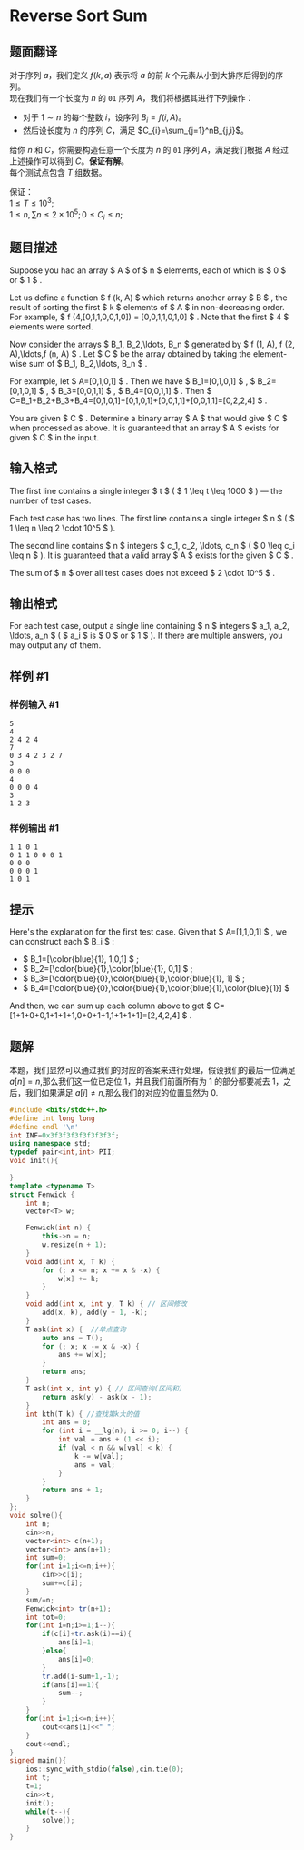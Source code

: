 # Reverse Sort Sum

## 题面翻译

对于序列 $a$，我们定义 $f(k,a)$ 表示将 $a$ 的前 $k$ 个元素从小到大排序后得到的序列。  
现在我们有一个长度为 $n$ 的 `01` 序列 $A$，我们将根据其进行下列操作：

- 对于 $1\sim n$ 的每个整数 $i$，设序列 $B_i=f(i,A)$。
- 然后设长度为 $n$ 的序列 $C$，满足 $C_{i}=\sum_{j=1}^nB_{j,i}$。

给你 $n$ 和 $C$，你需要构造任意一个长度为 $n$ 的 `01` 序列 $A$，满足我们根据 $A$ 经过上述操作可以得到 $C$。**保证有解**。  
每个测试点包含 $T$ 组数据。

保证：  
$1\leq T\leq10^3;$  
$1\leq n,\sum n\leq2\times10^5;0\leq C_i\leq n;$

## 题目描述

Suppose you had an array $ A $ of $ n $ elements, each of which is $ 0 $ or $ 1 $ .

Let us define a function $ f (k, A) $ which returns another array $ B $ , the result of sorting the first $ k $ elements of $ A $ in non-decreasing order. For example, $ f (4,[0,1,1,0,0,1,0]) = [0,0,1,1,0,1,0] $ . Note that the first $ 4 $ elements were sorted.

Now consider the arrays $ B_1, B_2,\ldots, B_n $ generated by $ f (1, A), f (2, A),\ldots,f (n, A) $ . Let $ C $ be the array obtained by taking the element-wise sum of $ B_1, B_2,\ldots, B_n $ .

For example, let $ A=[0,1,0,1] $ . Then we have $ B_1=[0,1,0,1] $ , $ B_2=[0,1,0,1] $ , $ B_3=[0,0,1,1] $ , $ B_4=[0,0,1,1] $ . Then $ C=B_1+B_2+B_3+B_4=[0,1,0,1]+[0,1,0,1]+[0,0,1,1]+[0,0,1,1]=[0,2,2,4] $ .

You are given $ C $ . Determine a binary array $ A $ that would give $ C $ when processed as above. It is guaranteed that an array $ A $ exists for given $ C $ in the input.

## 输入格式

The first line contains a single integer $ t $ ( $ 1 \leq t \leq 1000 $ ) — the number of test cases.

Each test case has two lines. The first line contains a single integer $ n $ ( $ 1 \leq n \leq 2 \cdot 10^5 $ ).

The second line contains $ n $ integers $ c_1, c_2, \ldots, c_n $ ( $ 0 \leq c_i \leq n $ ). It is guaranteed that a valid array $ A $ exists for the given $ C $ .

The sum of $ n $ over all test cases does not exceed $ 2 \cdot 10^5 $ .

## 输出格式

For each test case, output a single line containing $ n $ integers $ a_1, a_2, \ldots, a_n $ ( $ a_i $ is $ 0 $ or $ 1 $ ). If there are multiple answers, you may output any of them.

## 样例 #1

### 样例输入 #1

```
5
4
2 4 2 4
7
0 3 4 2 3 2 7
3
0 0 0
4
0 0 0 4
3
1 2 3
```

### 样例输出 #1

```
1 1 0 1 
0 1 1 0 0 0 1 
0 0 0 
0 0 0 1 
1 0 1
```

## 提示

Here's the explanation for the first test case. Given that $ A=[1,1,0,1] $ , we can construct each $ B_i $ :

- $ B_1=[\color{blue}{1}, 1,0,1] $ ;
- $ B_2=[\color{blue}{1},\color{blue}{1}, 0,1] $ ;
- $ B_3=[\color{blue}{0},\color{blue}{1},\color{blue}{1}, 1] $ ;
- $ B_4=[\color{blue}{0},\color{blue}{1},\color{blue}{1},\color{blue}{1}] $

 And then, we can sum up each column above to get $ C=[1+1+0+0,1+1+1+1,0+0+1+1,1+1+1+1]=[2,4,2,4] $ .

## 题解
本题，我们显然可以通过我们的对应的答案来进行处理，假设我们的最后一位满足 $a[n]=n$,那么我们这一位已定位 1，并且我们前面所有为 1 的部分都要减去 1，之后，我们如果满足 $a[i]\neq n$,那么我们的对应的位置显然为 0.

```cpp
#include <bits/stdc++.h>
#define int long long
#define endl '\n'
int INF=0x3f3f3f3f3f3f3f3f;
using namespace std;
typedef pair<int,int> PII;
void init(){
    
}
template <typename T>
struct Fenwick {
    int n;
    vector<T> w;

    Fenwick(int n) {
        this->n = n;
        w.resize(n + 1);
    }
    void add(int x, T k) {
        for (; x <= n; x += x & -x) {
            w[x] += k;
        }
    }
    void add(int x, int y, T k) { // 区间修改
        add(x, k), add(y + 1, -k);
    }
    T ask(int x) {  //单点查询
        auto ans = T();
        for (; x; x -= x & -x) {
            ans += w[x];
        }
        return ans;
    }
    T ask(int x, int y) { // 区间查询(区间和)
        return ask(y) - ask(x - 1);
    }
    int kth(T k) { //查找第k大的值
        int ans = 0;
        for (int i = __lg(n); i >= 0; i--) {
            int val = ans + (1 << i);
            if (val < n && w[val] < k) {
                k -= w[val];
                ans = val;
            }
        }
        return ans + 1;
    }
};
void solve(){
    int n;
    cin>>n;
    vector<int> c(n+1);
    vector<int> ans(n+1);
    int sum=0;
    for(int i=1;i<=n;i++){
        cin>>c[i];
        sum+=c[i];
    }    
    sum/=n;
    Fenwick<int> tr(n+1);
    int tot=0;
    for(int i=n;i>=1;i--){
        if(c[i]+tr.ask(i)==i){
            ans[i]=1;
        }else{
            ans[i]=0;
        }
        tr.add(i-sum+1,-1);
        if(ans[i]==1){
            sum--;
        }
    }
    for(int i=1;i<=n;i++){
        cout<<ans[i]<<" ";
    }
    cout<<endl;
}
signed main(){
    ios::sync_with_stdio(false),cin.tie(0);
    int t;
    t=1;
    cin>>t;
    init();
    while(t--){
        solve();
    }
}
```